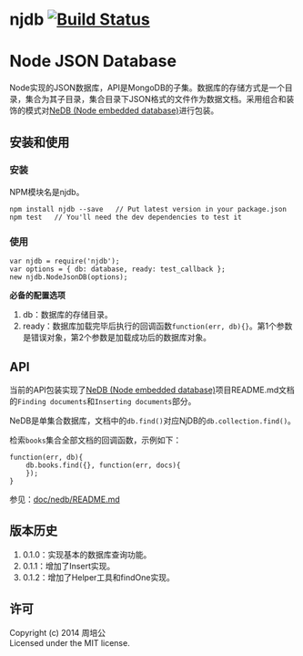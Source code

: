 # njdb [![Build Status](https://secure.travis-ci.org/toolkit-rack/node-json-db.png?branch=master)](http://travis-ci.org/toolkit-rack/node-json-db)

# Node JSON Database #

Node实现的JSON数据库，API是MongoDB的子集。数据库的存储方式是一个目录，集合为其子目录，集合目录下JSON格式的文件作为数据文档。采用组合和装饰的模式对[NeDB (Node embedded database)](https://github.com/louischatriot/nedb)进行包装。

## 安装和使用

### 安装 ###

NPM模块名是njdb。
	
	npm install njdb --save   // Put latest version in your package.json
	npm test   // You'll need the dev dependencies to test it

### 使用 ###

	var njdb = require('njdb');
	var options = { db: database, ready: test_callback };
    new njdb.NodeJsonDB(options);

**必备的配置选项**

1. db：数据库的存储目录。
2. ready：数据库加载完毕后执行的回调函数`function(err, db){}`。第1个参数是错误对象，第2个参数是加载成功后的数据库对象。

## API

当前的API包装实现了[NeDB (Node embedded database)](https://github.com/louischatriot/nedb)项目README.md文档的`Finding documents`和`Inserting documents`部分。

NeDB是单集合数据库，文档中的`db.find()`对应NjDB的`db.collection.find()`。

检索`books`集合全部文档的回调函数，示例如下：

	function(err, db){
		db.books.find({}, function(err, docs){
		});
	}

参见：[doc/nedb/README.md](./doc/nedb/README.md)

## 版本历史

1. 0.1.0：实现基本的数据库查询功能。
2. 0.1.1：增加了Insert实现。
3. 0.1.2：增加了Helper工具和findOne实现。

## 许可

Copyright (c) 2014 周培公  
Licensed under the MIT license.
